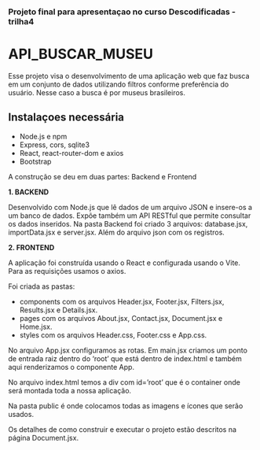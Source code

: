 ### Projeto final para apresentaçao no curso Descodificadas - trilha4

# API_BUSCAR_MUSEU

Esse projeto visa o desenvolvimento de uma aplicação web que faz busca em um conjunto de dados utilizando filtros conforme preferência do usuário. Nesse caso a busca é por museus brasileiros.
	

Instalaçoes necessária
---
- Node.js e npm
- Express, cors, sqlite3
- React, react-router-dom e axios
- Bootstrap

A construção se deu em duas partes: Backend e Frontend

**1. BACKEND**

 Desenvolvido com Node.js que lê dados de um arquivo JSON e insere-os a um banco de dados. Expõe também um API RESTful que permite consultar os dados inseridos. Na pasta Backend foi criado 3 arquivos: database.jsx, importData.jsx e server.jsx. Além do arquivo json com os registros.
 

**2. FRONTEND**

A aplicação foi construída usando o React e configurada usando o Vite. Para as requisições usamos o axios.

Foi criada as pastas:
- components com os arquivos Header.jsx, Footer.jsx, Filters.jsx, Results.jsx e Details.jsx.
- pages com os arquivos About.jsx, Contact.jsx, Document.jsx e Home.jsx.
- styles com os arquivos Header.css, Footer.css e App.css.

No arquivo App.jsx configuramos as rotas. Em main.jsx criamos um ponto de entrada raiz dentro do ‘root’ que está dentro de index.html e também aqui renderizamos o componente App.

No arquivo index.html temos a div com id=’root’ que é o container onde será montada toda a nossa aplicação.

Na pasta public é onde colocamos todas as imagens e ícones que serão usados.

Os detalhes de como construir e executar o projeto estão descritos na página Document.jsx.